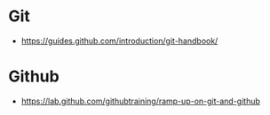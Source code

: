# Git
* https://guides.github.com/introduction/git-handbook/
# Github
* https://lab.github.com/githubtraining/ramp-up-on-git-and-github
<!--stackedit_data:
eyJoaXN0b3J5IjpbLTIwMTMwNzc2NzEsLTIwODg3NDY2MTJdfQ
==
-->
